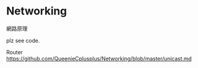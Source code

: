 # Networking
網路原理

plz see code.

Router https://github.com/QueenieCplusplus/Networking/blob/master/unicast.md
